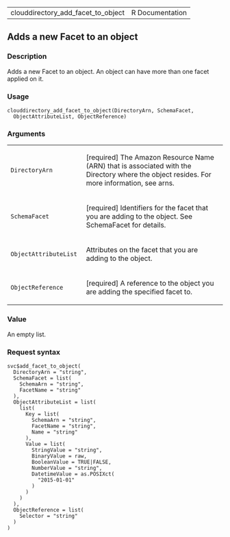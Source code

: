 <table style="width: 100%;">
<tbody>
<tr class="odd">
<td>clouddirectory_add_facet_to_object</td>
<td style="text-align: right;">R Documentation</td>
</tr>
</tbody>
</table>

## Adds a new Facet to an object

### Description

Adds a new Facet to an object. An object can have more than one facet
applied on it.

### Usage

    clouddirectory_add_facet_to_object(DirectoryArn, SchemaFacet,
      ObjectAttributeList, ObjectReference)

### Arguments

<table>
<colgroup>
<col style="width: 35%" />
<col style="width: 65%" />
</colgroup>
<tbody>
<tr class="odd">
<td><code
id="clouddirectory_add_facet_to_object_:_DirectoryArn">DirectoryArn</code></td>
<td><p>[required] The Amazon Resource Name (ARN) that is associated with
the Directory where the object resides. For more information, see
arns.</p></td>
</tr>
<tr class="even">
<td><code
id="clouddirectory_add_facet_to_object_:_SchemaFacet">SchemaFacet</code></td>
<td><p>[required] Identifiers for the facet that you are adding to the
object. See SchemaFacet for details.</p></td>
</tr>
<tr class="odd">
<td><code
id="clouddirectory_add_facet_to_object_:_ObjectAttributeList">ObjectAttributeList</code></td>
<td><p>Attributes on the facet that you are adding to the
object.</p></td>
</tr>
<tr class="even">
<td><code
id="clouddirectory_add_facet_to_object_:_ObjectReference">ObjectReference</code></td>
<td><p>[required] A reference to the object you are adding the specified
facet to.</p></td>
</tr>
</tbody>
</table>

### Value

An empty list.

### Request syntax

    svc$add_facet_to_object(
      DirectoryArn = "string",
      SchemaFacet = list(
        SchemaArn = "string",
        FacetName = "string"
      ),
      ObjectAttributeList = list(
        list(
          Key = list(
            SchemaArn = "string",
            FacetName = "string",
            Name = "string"
          ),
          Value = list(
            StringValue = "string",
            BinaryValue = raw,
            BooleanValue = TRUE|FALSE,
            NumberValue = "string",
            DatetimeValue = as.POSIXct(
              "2015-01-01"
            )
          )
        )
      ),
      ObjectReference = list(
        Selector = "string"
      )
    )
